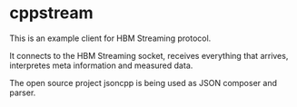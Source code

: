 cppstream
=========

This is an example client for HBM Streaming protocol. 

It connects to the HBM Streaming socket, receives everything that arrives, interpretes meta information and measured data.

The open source project jsoncpp is being used as JSON composer and parser.
